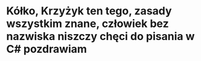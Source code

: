 # Kółko, Krzyżyk ten tego, zasady wszystkim znane, człowiek bez nazwiska niszczy chęci do pisania w C# pozdrawiam #
